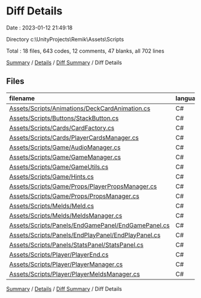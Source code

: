 # Diff Details

Date : 2023-01-12 21:49:18

Directory c:\\UnityProjects\\Remik\\Assets\\Scripts

Total : 18 files,  643 codes, 12 comments, 47 blanks, all 702 lines

[Summary](results.md) / [Details](details.md) / [Diff Summary](diff.md) / Diff Details

## Files
| filename | language | code | comment | blank | total |
| :--- | :--- | ---: | ---: | ---: | ---: |
| [Assets/Scripts/Animations/DeckCardAnimation.cs](/Assets/Scripts/Animations/DeckCardAnimation.cs) | C# | 16 | 0 | 1 | 17 |
| [Assets/Scripts/Buttons/StackButton.cs](/Assets/Scripts/Buttons/StackButton.cs) | C# | 51 | 0 | 2 | 53 |
| [Assets/Scripts/Cards/CardFactory.cs](/Assets/Scripts/Cards/CardFactory.cs) | C# | 4 | 0 | 1 | 5 |
| [Assets/Scripts/Cards/PlayerCardsManager.cs](/Assets/Scripts/Cards/PlayerCardsManager.cs) | C# | 15 | 0 | 2 | 17 |
| [Assets/Scripts/Game/AudioManager.cs](/Assets/Scripts/Game/AudioManager.cs) | C# | 162 | 1 | 17 | 180 |
| [Assets/Scripts/Game/GameManager.cs](/Assets/Scripts/Game/GameManager.cs) | C# | 74 | 11 | 1 | 86 |
| [Assets/Scripts/Game/GameUtils.cs](/Assets/Scripts/Game/GameUtils.cs) | C# | 15 | 0 | 2 | 17 |
| [Assets/Scripts/Game/Hints.cs](/Assets/Scripts/Game/Hints.cs) | C# | 88 | 0 | 8 | 96 |
| [Assets/Scripts/Game/Props/PlayerPropsManager.cs](/Assets/Scripts/Game/Props/PlayerPropsManager.cs) | C# | 1 | 0 | 0 | 1 |
| [Assets/Scripts/Game/Props/PropsManager.cs](/Assets/Scripts/Game/Props/PropsManager.cs) | C# | 1 | 0 | 0 | 1 |
| [Assets/Scripts/Melds/Meld.cs](/Assets/Scripts/Melds/Meld.cs) | C# | 4 | 0 | 0 | 4 |
| [Assets/Scripts/Melds/MeldsManager.cs](/Assets/Scripts/Melds/MeldsManager.cs) | C# | 2 | 0 | 0 | 2 |
| [Assets/Scripts/Panels/EndGamePanel/EndGamePanel.cs](/Assets/Scripts/Panels/EndGamePanel/EndGamePanel.cs) | C# | 0 | 0 | 1 | 1 |
| [Assets/Scripts/Panels/EndPlayPanel/EndPlayPanel.cs](/Assets/Scripts/Panels/EndPlayPanel/EndPlayPanel.cs) | C# | 5 | 0 | 1 | 6 |
| [Assets/Scripts/Panels/StatsPanel/StatsPanel.cs](/Assets/Scripts/Panels/StatsPanel/StatsPanel.cs) | C# | 3 | 0 | 0 | 3 |
| [Assets/Scripts/Player/PlayerEnd.cs](/Assets/Scripts/Player/PlayerEnd.cs) | C# | 12 | 0 | 0 | 12 |
| [Assets/Scripts/Player/PlayerManager.cs](/Assets/Scripts/Player/PlayerManager.cs) | C# | 137 | 0 | 9 | 146 |
| [Assets/Scripts/Player/PlayerMeldsManager.cs](/Assets/Scripts/Player/PlayerMeldsManager.cs) | C# | 53 | 0 | 2 | 55 |

[Summary](results.md) / [Details](details.md) / [Diff Summary](diff.md) / Diff Details